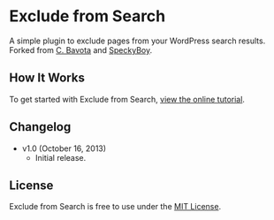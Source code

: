 # Exclude from Search
A simple plugin to exclude pages from your WordPress search results. Forked from [C. Bavota](http://bavotasan.com/2010/excluding-pages-from-wordpress-search/) and [SpeckyBoy](http://speckyboy.com/2010/09/19/10-useful-wordpress-search-code-snippets/).

## How It Works
To get started with Exclude from Search, [view the online tutorial](http://cferdinandi.github.com/exclude-from-search/).


## Changelog
* v1.0 (October 16, 2013)
  * Initial release.


## License
Exclude from Search is free to use under the [MIT License](http://gomakethings.com/mit/).